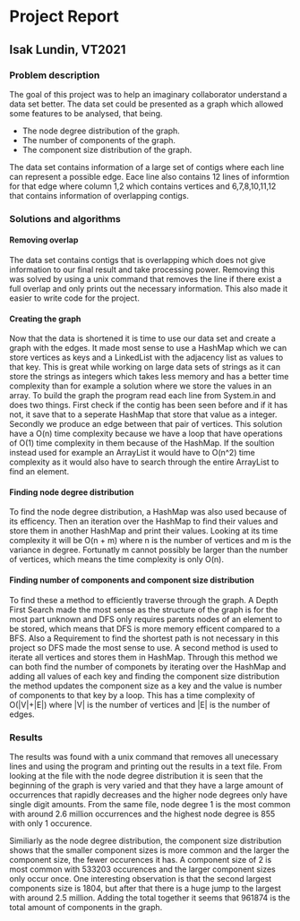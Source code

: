 # Project Report

## Isak Lundin, VT2021

### Problem description
The goal of this project was to help an imaginary collaborator understand a data set better. The data set could
be presented as a graph which allowed some features to be analysed, that being.
- The node degree distribution of the graph.
- The number of components of the graph.
- The component size distribution of the graph.

The data set contains information of a large set of contigs where each line can represent a possible edge. Eace 
line also contains 12 lines of informtion for that edge where column 1,2 which contains vertices and 6,7,8,10,11,12
that contains information of overlapping contigs.

### Solutions and algorithms

#### Removing overlap
The data set contains contigs that is overlapping which does not give information to our final result and take
processing power. Removing this was solved by using a unix command that removes the line if there exist a full 
overlap and only prints out the necessary information. This also made it easier to write code for the project.

#### Creating the graph
Now that the data is shortened it is time to use our data set and create a graph with the edges. It made most 
sense to use a HashMap which we can store vertices as keys and a LinkedList with the adjacency list as values to
that key. This is great while working on large data sets of strings as it can store the strings as integers which
takes less memory and has a better time complexity than for example a solution where we store the values in an array.
To build the graph the program read each line from System.in and does two things. First check if the contig has been
seen before and if it has not, it save that to a seperate HashMap that store that value as a integer. Secondly we 
produce an edge between that pair of vertices. This solution have a O(n) time complexity because we have a loop that 
have operations of O(1) time complexity in them because of the HashMap. If the soultion instead used for example
an ArrayList it would have to O(n^2) time complexity as it would also have to search through the entire ArrayList
to find an element.

#### Finding node degree distribution
To find the node degree distribution, a HashMap was also used because of its efficency. Then an iteration over the 
HashMap to find their values and store them in another HashMap and print their values. Looking at its time complexity
it will be O(n + m) where n is the number of vertices and m is the variance in degree. Fortunatly m cannot possibly
be larger than the number of vertices, which means the time complexity is only O(n).

#### Finding number of components and component size distribution
To find these a method to efficiently traverse through the graph. A Depth First Search made the most sense as the
structure of the graph is for the most part unknown and DFS only requires parents nodes of an element to be stored,
which means that DFS is more memory efficent compared to a BFS. Also a Requirement to find the shortest path is not 
necessary in this project so DFS made the most sense to use. A second method is used to iterate all vertices and 
stores them in HashMap. Through this method we can both find the number of componets by iterating over the HashMap
and adding all values of each key and finding the component size distribution the method updates the component
size as a key and the value is number of components to that key by a loop. This has a time complexity of O(|V|+|E|)
where |V| is the number of vertices and |E| is the number of edges.

### Results
The results was found with a unix command that removes all unecessary lines and using the program and printing out
the results in a text file. From looking at the file with the node degree distribution  it is seen that the 
beginning of the graph is very varied and that they have a large amount of occurrences that rapidly decreases and
the higher node degrees only have single digit amounts. From the same file, node degree 1 is the most common with
around 2.6 million occurrences and the highest node degree is 855 with only 1 occurence.

Similiarly as the node degree distribution, the component size distribution shows that the smaller component sizes
is more common and the larger the component size, the fewer occurences it has. A component size of 2 is most common 
with 533203 occurences and the larger component sizes only occur once. One interesting observation is that the second
largest components size is 1804, but after that there is a huge jump to the largest with around 2.5 million. Adding 
the total together it seems that 961874 is the total amount of components in the graph. 


